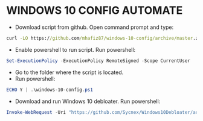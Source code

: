 # **WINDOWS 10 CONFIG AUTOMATE**

- Download script from github. Open command prompt and type:

```cmd
curl -LO https://github.com/mhafiz87/windows-10-config/archive/master.zip
```

- Enable powershell to run script. Run powershell:

```powershell
Set-ExecutionPolicy -ExecutionPolicy RemoteSigned -Scope CurrentUser
```

- Go to the folder where the script is located.
- Run powershell:

```powershell
ECHO Y | .\windows-10-config.ps1
```

- Download and run Windows 10 debloater. Run powershell:

```powershell
Invoke-WebRequest -Uri "https://github.com/Sycnex/Windows10Debloater/archive/master.zip" -OutFile "$env:USERPROFILE\Desktop\Windows10Debloater.zip"
```
